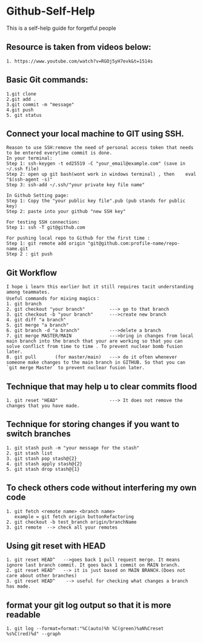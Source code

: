 # Github-Self-Help
This is a self-help guide for forgetful people 
## Resource is taken from videos below:
`````
1. https://www.youtube.com/watch?v=RGOj5yH7evk&t=1514s

`````
## Basic Git commands:
````
1.git clone
2.git add .
3.git commit -m "message"
4.git push
5. git status

````
## Connect your local machine to GIT using SSH. 
````
Reason to use SSH:remove the need of personal access token that needs to be entered everytime commit is done. 
In your terminal:
Step 1: ssh-keygen -t ed25519 -C "your_email@example.com" (save in ~/.ssh file)
Step 2: open up git bash(wont work in windows terminal) , then    eval "$(ssh-agent -s)"
Step 3: ssh-add ~/.ssh/"your private key file name"

In Github Setting page:
Step 1: Copy the "your public key file".pub (pub stands for public key)
Step 2: paste into your github "new SSH key"

For testing SSH connection:
Step 1: ssh -T git@github.com

For pushing local repo to Github for the first time :
Step 1: git remote add origin "git@github.com:profile-name/repo-name.git
Step 2 : git push
````


## Git Workflow
````
I hope i learn this earlier but it still requires tacit understanding among teammates. 
Useful commands for mixing magics：
1. git branch 
2. git checkout "your branch"         ---> go to that branch
3. git checkout -b "your branch"      --->create new branch
4. git diff "a branch"
5. git merge "a branch"
6. git branch -d "a branch"           --->delete a branch
7. git merge MASTER/MAIN              --->bring in changes from local main branch into the branch that your are working so that you can solve conflict from time to time . To prevent nuclear bomb fusion later.
8. git pull       (for master/main)   ---> do it often whenever someone make changes to the main branch in GITHUB. So that you can `git merge Master` to prevent nuclear fusion later.
````


## Technique that may help u to clear commits flood
````
1. git reset "HEAD"                   ---> It does not remove the changes that you have made. 
````


## Technique for storing changes if you want to switch branches
````
1. git stash push -m "your message for the stash"
2. git stash list
3. git stash pop stash@{2}
4. git stash apply stash@{2}
5. git stash drop stash@{1}

````

## To check others code without interfering my own code 
````
1. git fetch <remote name> <branch name>
   example = git fetch origin buttonRefactoring
2. git checkout -b test_branch origin/branchName
3. git remote  --> check all your remotes

````

## Using git reset with HEAD
````
1. git reset HEAD^   -->goes back 1 pull request merge. It means ignore last branch commit. It goes back 1 commit on MAIN branch. 
2. git reset HEAD^   --> it is just based on MAIN BRANCH.(Does not care about other branches)
3. git reset HEAD^    --> useful for checking what changes a branch has made.

````
## format your git log output so that it is more readable
````
1. git log --format=format:"%C(auto)%h %C(green)%aN%Creset %s%C(red)%d" --graph
````


